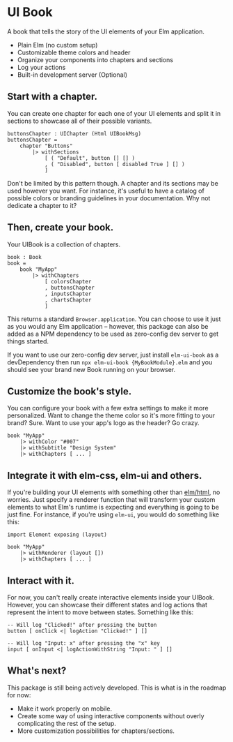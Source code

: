 # UI Book

A book that tells the story of the UI elements of your Elm application.

- Plain Elm (no custom setup)
- Customizable theme colors and header
- Organize your components into chapters and sections
- Log your actions
- Built-in development server (Optional)

## Start with a chapter.

You can create one chapter for each one of your UI elements and split it in sections to showcase all of their possible variants.

    buttonsChapter : UIChapter (Html UIBookMsg)
    buttonsChapter =
        chapter "Buttons"
            |> withSections
                [ ( "Default", button [] [] )
                , ( "Disabled", button [ disabled True ] [] )
                ]

Don't be limited by this pattern though. A chapter and its sections may be used however you want. For instance, it's useful to have a catalog of possible colors or branding guidelines in your documentation. Why not dedicate a chapter to it?

## Then, create your book.

Your UIBook is a collection of chapters.

    book : Book
    book =
        book "MyApp"
            |> withChapters
                [ colorsChapter
                , buttonsChapter
                , inputsChapter
                , chartsChapter
                ]

This returns a standard `Browser.application`. You can choose to use it just as you would any Elm application – however, this package can also be added as a NPM dependency to be used as zero-config dev server to get things started.

If you want to use our zero-config dev server, just install `elm-ui-book` as a devDependency then run `npx elm-ui-book {MyBookModule}.elm` and you should see your brand new Book running on your browser.

## Customize the book's style.

You can configure your book with a few extra settings to make it more personalized. Want to change the theme color so it's more fitting to your brand? Sure. Want to use your app's logo as the header? Go crazy.

    book "MyApp"
        |> withColor "#007"
        |> withSubtitle "Design System"
        |> withChapters [ ... ]

## Integrate it with elm-css, elm-ui and others.

If you're building your UI elements with something other than [elm/html](https://package.elm-lang.org/packages/elm/html/latest), no worries. Just specify a renderer function that will transform your custom elements to what Elm's runtime is expecting and everything is going to be just fine. For instance, if you're using `elm-ui`, you would do something like this:

    import Element exposing (layout)

    book "MyApp"
        |> withRenderer (layout [])
        |> withChapters [ ... ]

## Interact with it.

For now, you can't really create interactive elements inside your UIBook. However, you can showcase their different states and log actions that represent the intent to move between states. Something like this:

    -- Will log "Clicked!" after pressing the button
    button [ onClick <| logAction "Clicked!" ] []

    -- Will log "Input: x" after pressing the "x" key
    input [ onInput <| logActionWithString "Input: " ] []

## What's next?

This package is still being actively developed. This is what is in the roadmap for now:

- Make it work properly on mobile.
- Create some way of using interactive components without overly complicating the rest of the setup.
- More customization possibilities for chapters/sections.
